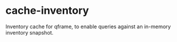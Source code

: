 # cache-inventory
Inventory cache for qframe, to enable queries against an in-memory inventory snapshot.
